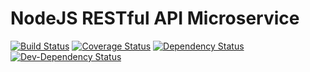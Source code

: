 # NodeJS RESTful API Microservice

[![Build Status](https://secure.travis-ci.org/Abdizriel/nodejs-microservice.png?branch=master)](https://travis-ci.org/Abdizriel/nodejs-microservice)
[![Coverage Status](https://coveralls.io/repos/github/Abdizriel/nodejs-microservice/badge.svg?branch=master)](https://coveralls.io/github/Abdizriel/nodejs-microservice?branch=master)
[![Dependency Status](https://img.shields.io/david/Abdizriel/nodejs-microservice.svg)](https://david-dm.org/Abdizriel/nodejs-microservice)
[![Dev-Dependency Status](https://img.shields.io/david/dev/Abdizriel/nodejs-microservice.svg)](https://david-dm.org/Abdizriel/nodejs-microservice#info=devDependencies)
